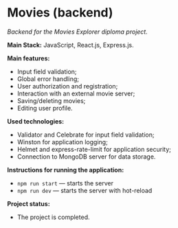 # Movies (backend)

_Backend for the Movies Explorer diploma project._

**Main Stack:** JavaScript, React.js, Express.js.

**Main features:**

- Input field validation;
- Global error handling;
- User authorization and registration;
- Interaction with an external movie server;
- Saving/deleting movies;
- Editing user profile.

**Used technologies:**

- Validator and Celebrate for input field validation;
- Winston for application logging;
- Helmet and express-rate-limit for application security;
- Connection to MongoDB server for data storage.

**Instructions for running the application:**

- `npm run start` — starts the server
- `npm run dev` — starts the server with hot-reload

**Project status:**

- The project is completed.
